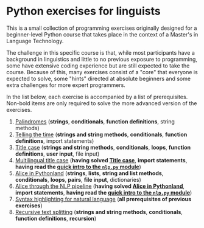 # Python exercises for linguists

This is a small collection of programming exercises originally designed for a beginner-level Python course that takes place in the context of a Master's in Language Technology.

The challenge in this specific course is that, while most participants have a background in linguistics and little to no previous exposure to programming, some have extensive coding experience but are still expected to take the course.
Because of this, many exercises consist of a "core" that everyone is expected to solve, some "hints" directed at absolute beginners and some extra challenges for more expert programmers.

In the list below, each exercise is accompanied by a list of prerequisites. 
Non-bold items are only required to solve the more advanced version of the exercises.

1. [Palindromes](palindromes.md) (__strings__, __conditionals__, __function definitions__, string methods)
6. [Telling the time](telling_time.md) (__strings and string methods__, __conditionals__, __function definitions__, import statements)
7. [Title case](title_case.md) (__strings and string methods__, __conditionals__, __loops__, __function definitions__, __user input__, file input)
8. [Multilingual title case](multilingual_title_case.md) (__having solved [Title case](title_case.md)__, __import statements__, __having read the [quick intro to the `nlp.py` module](nlp_lib.md)__)
9. [Alice in Pythonland](alice_pythonland.md) (__strings__, __lists__, __string and list methods__, __conditionals__, __loops__, __pairs__, __file input__, dictionaries)
10. [Alice through the NLP pipeline](alice_nlp_pipeline.md) (__having solved [Alice in Pythonland](alice_pythonland.md)__, __import statements__, __having read the [quick intro to the `nlp.py` module](nlp_lib.md)__)
11. [Syntax highlighting for natural language](syntax_highlighting_natural_language.md) (__all prerequisites of previous exercises__)
12. [Recursive text splitting](recursive_text_splitting.md) (__strings and string methods__, __conditionals__, __function definitions__, __recursion__)